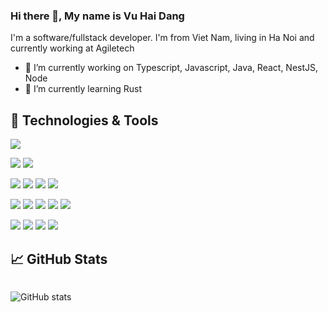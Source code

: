 <!-- More info, tips and tricks for making GitHub Profile README can be found in my article at https://towardsdatascience.com/build-a-stunning-readme-for-your-github-profile-9b80434fe5d7 -->

### Hi there 👋, My name is Vu Hai Dang

I'm a software/fullstack developer. I'm from Viet Nam, living in Ha Noi and currently working at Agiletech

- 🔭 I’m currently working on Typescript, Javascript, Java, React, NestJS, Node
- 🌱 I’m currently learning Rust

## 🔧 Technologies & Tools

![](https://img.shields.io/badge/OS-Linux-informational?style=flat&logo=linux)

![](https://img.shields.io/badge/Editor-NeoVim-informational?style=flat&logo=vim)
![](https://img.shields.io/badge/Editor-VSCode-informational?style=flat&logo=visual-studio-code)

![](https://img.shields.io/badge/Lang-Typescript-informational?style=flat&logo=typescript&logoColor=blue)
![](https://img.shields.io/badge/Lang-JavaScript-informational?style=flat&logo=javascript)
![](https://img.shields.io/badge/Lang-Java-informational?style=flat&logo=java)
![](https://img.shields.io/badge/Lang-Rust-informational?style=flat&logo=rust)

![](https://img.shields.io/badge/Framework-React-information?style=flat&logo=react&logoColor=white&color=2bbc8a)
![](https://img.shields.io/badge/Framework-Vue-informational?style=flat&logo=vue.js&logoColor=white&color=2bbc8a)
![](https://img.shields.io/badge/Framework-NestJS-informational?style=flat&logo=nestjs&logoColor=white&color=2bbc8a)
![](https://img.shields.io/badge/Framework-Spring-informational?style=flat&logo=spring&logoColor=white&color=2bbc8a)
![](https://img.shields.io/badge/Framework-ExpressJS-informational?style=flat&logo=npm&logoColor=white&color=2bbc8a)

![](https://img.shields.io/badge/Tool-Git-informational?style=flat&logo=git&logoColor=white&color=2bbc8a)
![](https://img.shields.io/badge/Tool-Docker-informational?style=flat&logo=docker&logoColor=white&color=2bbc8a)
![](https://img.shields.io/badge/Tool-SQL-informational?style=flat&logo=mysql&logoColor=white&color=2bbc8a)
![](https://img.shields.io/badge/Tool-Git-informational?style=flat&logo=git&logoColor=white&color=2bbc8a)

## &#x1f4c8; GitHub Stats

<div style="display:flex">

<!-- ![GitHub metrics](https://metrics.lecoq.io/im6h) -->

![GitHub stats](https://github-readme-stats.vercel.app/api?username=im6h&show_icons=true&theme=gruvbox)

<!-- ![Vu's github stats](https://github-readme-stats.vercel.app/api/top-langs?username=im6h&count_private=false&show_icons=true&theme=onedark) -->

</div>
<!-- Resources -->
<!-- Icons: https://simpleicons.org/ -->
<!-- GitHub Stats: https://github.com/anuraghazra/github-readme-stats -->
<!-- Emojis: https://emojipedia.org/emoji/ -->
<!-- HTML Emojis: https://www.fileformat.info/index.htm -->
<!-- Shields: https://shields.io/ -->
<!-- Awesome GitHub Profile README: https://github.com/abhisheknaiidu/awesome-github-profile-readme -->
